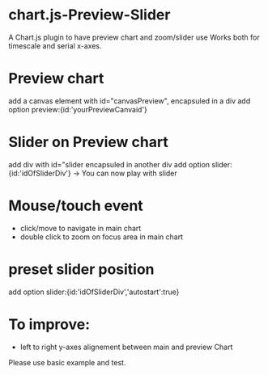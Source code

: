 # chart.js-Preview-Slider
A Chart.js plugin to have preview chart and zoom/slider use
Works both for timescale and serial x-axes.

# Preview chart
add a canvas element with id="canvasPreview", encapsuled in a div
add option preview:{id:'yourPreviewCanvaid'}

# Slider on Preview chart
add div with id="slider encapsuled in another div
add option slider:{id:'idOfSliderDiv'}
-> You can now play with slider

# Mouse/touch event 
- click/move to navigate in main chart 
- double click to zoom on focus area in main chart 

# preset slider position
add option slider:{id:'idOfSliderDiv','autostart':true}

# To improve:
- left to right y-axes alignement between main and preview Chart

Please use basic example and test.

